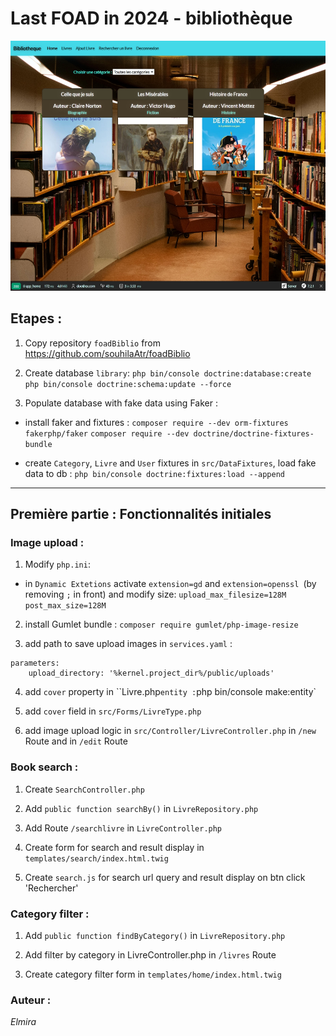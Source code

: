 # Last FOAD in 2024 - bibliothèque

<img src="/public/demo/screenshot.png" alt="screenshot" width="550px" height="400px"  target="_blank"> 

## Etapes :

1. Copy repository `foadBiblio` from https://github.com/souhilaAtr/foadBiblio


2. Create database `library`:
`php bin/console doctrine:database:create`
`php bin/console doctrine:schema:update --force`


3. Populate database with fake data using Faker :

- install faker and fixtures :
``composer require --dev orm-fixtures fakerphp/faker``
``composer require --dev doctrine/doctrine-fixtures-bundle``

- create ``Category``, ``Livre`` and ``User`` fixtures in `src/DataFixtures`, load fake data to db :
``php bin/console doctrine:fixtures:load --append``


-----------
 ## Première partie : Fonctionnalités initiales

### Image upload :

1. Modify ``php.ini``: 

- in `Dynamic Extetions`  activate ``extension=gd`` and ``extension=openssl ``(by removing `;` in front)
and modify size:
``upload_max_filesize=128M``
``post_max_size=128M``

2. install Gumlet bundle :
 `composer require gumlet/php-image-resize`

3. add path to save upload images in `services.yaml` :
```
parameters:
    upload_directory: '%kernel.project_dir%/public/uploads'
```

4. add `cover` property in ``Livre.php` entity :
`php bin/console make:entity`

5. add `cover` field in ``src/Forms/LivreType.php`` 

6. add image upload logic in ``src/Controller/LivreController.php`` in `/new` Route and in `/edit` Route


### Book search :

1. Create ``SearchController.php``

2. Add ``public function searchBy()`` in ``LivreRepository.php``
 
3. Add Route ``/searchlivre`` in ``LivreController.php``

4. Create form for search and result display in `templates/search/index.html.twig`

5. Create ``search.js`` for search url query and result display on btn click 'Rechercher'


### Category filter :

1. Add ``public function findByCategory()`` in ``LivreRepository.php``

2. Add filter by category in LivreController.php in ``/livres`` Route

3. Create category filter form in `templates/home/index.html.twig`


### Auteur : 
*Elmira*
